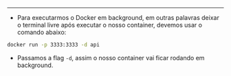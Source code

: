 ___
- Para executarmos o Docker em background, em outras palavras deixar o terminal livre após executar o nosso container, devemos usar o comando abaixo:
```sh
docker run -p 3333:3333 -d api
```
- Passamos a flag `-d`, assim o nosso container vai ficar rodando em background.